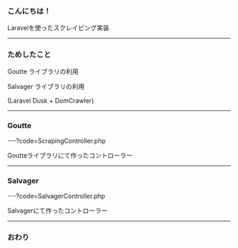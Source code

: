 ### こんにちは！

Laravelを使ったスクレイピング実装


---

### ためしたこと

Goutte ライブラリの利用

Salvager ライブラリの利用

(Laravel Dusk + DomCrawler)

---
### Goutte

---?code=ScrapingController.php

Goutteライブラリにて作ったコントローラー

---

### Salvager

---?code=SalvagerController.php

Salvagerにて作ったコントローラー

---

### おわり
